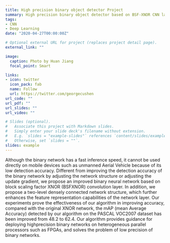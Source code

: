```yaml
---
title: High precision binary object detector Project
summary: High precision binary object detector based on BSF-XNOR CNN layer
tags:
- CNN
- Deep Learning
date: "2020-04-27T00:00:00Z"

# Optional external URL for project (replaces project detail page).
external_link: ""

image:
  caption: Photo by Huan Jiang
  focal_point: Smart

links:
- icon: twitter
  icon_pack: fab
  name: Follow
  url: https://twitter.com/georgecushen
url_code: ""
url_pdf: ""
url_slides: ""
url_video: ""

# Slides (optional).
#   Associate this project with Markdown slides.
#   Simply enter your slide deck's filename without extension.
#   E.g. `slides = "example-slides"` references `content/slides/example-slides.md`.
#   Otherwise, set `slides = ""`.
slides: example
---
```


Although the binary network has a fast inference speed, it cannot be used directly on mobile devices such as unmanned Aerial Vehicle because of its low detection accuracy.
Different from improving the detection accuracy of the binary network by adjusting the network structure or adjusting the update gradient, we propose an improved binary neural network based on block scaling factor XNOR (BSFXNOR) convolution layer.
In addition, we propose a two-level densely connected network structure, which further enhances the feature representation capabilities of the network layer.
Our experiments prove the effectiveness of our algorithm in improving accuracy, compared with the original XNOR network, the mAP (mean Average Accuracy) detected by our algorithm on the PASCAL VOC2007 dataset has been improved from 48.2 to 62.4. 
Our algorithm provides guidance for deploying highprecision binary networks on heterogeneous parallel processors such as FPGAs, and solves the problem of low precision of binary networks.




